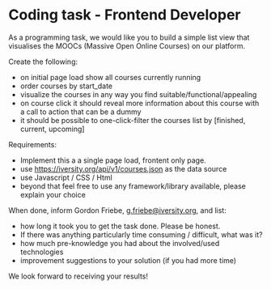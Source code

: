 # Coding task - Frontend Developer

As a programming task, we would like you to build a simple list view that visualises the MOOCs (Massive Open Online Courses) on our platform. 

Create the following:
- on initial page load show all courses currently running
- order courses by start_date
- visualize the courses in any way you find suitable/functional/appealing
- on course click it should reveal more information about this course with a call to action that can be a dummy
- it should be possible to one-click-filter the courses list by [finished, current, upcoming]

Requirements:
- Implement this a a single page load, frontent only page.
- use https://iversity.org/api/v1/courses.json as the data source
- use Javascript / CSS / Html
- beyond that feel free to use any framework/library available, please explain your choice

When done, inform Gordon Friebe, g.friebe@iversity.org, and list:
- how long it took you to get the task done. Please be honest.
- If there was anything particularly time consuming / difficult, what was it?
- how much pre-knowledge you had about the involved/used technologies
- improvement suggestions to your solution (if you had more time)

We look forward to receiving your results!
